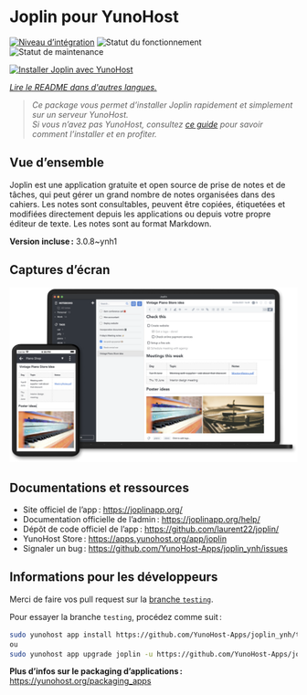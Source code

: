 <!--
Nota bene : ce README est automatiquement généré par <https://github.com/YunoHost/apps/tree/master/tools/readme_generator>
Il NE doit PAS être modifié à la main.
-->

# Joplin pour YunoHost

[![Niveau d’intégration](https://dash.yunohost.org/integration/joplin.svg)](https://dash.yunohost.org/appci/app/joplin) ![Statut du fonctionnement](https://ci-apps.yunohost.org/ci/badges/joplin.status.svg) ![Statut de maintenance](https://ci-apps.yunohost.org/ci/badges/joplin.maintain.svg)

[![Installer Joplin avec YunoHost](https://install-app.yunohost.org/install-with-yunohost.svg)](https://install-app.yunohost.org/?app=joplin)

*[Lire le README dans d'autres langues.](./ALL_README.md)*

> *Ce package vous permet d’installer Joplin rapidement et simplement sur un serveur YunoHost.*  
> *Si vous n’avez pas YunoHost, consultez [ce guide](https://yunohost.org/install) pour savoir comment l’installer et en profiter.*

## Vue d’ensemble

Joplin est une application gratuite et open source de prise de notes et de tâches, qui peut gérer un grand nombre de notes organisées dans des cahiers. Les notes sont consultables, peuvent être copiées, étiquetées et modifiées directement depuis les applications ou depuis votre propre éditeur de texte. Les notes sont au format Markdown.

**Version incluse :** 3.0.8~ynh1

## Captures d’écran

![Capture d’écran de Joplin](./doc/screenshots/screenshot.png)

## Documentations et ressources

- Site officiel de l’app : <https://joplinapp.org/>
- Documentation officielle de l’admin : <https://joplinapp.org/help/>
- Dépôt de code officiel de l’app : <https://github.com/laurent22/joplin/>
- YunoHost Store : <https://apps.yunohost.org/app/joplin>
- Signaler un bug : <https://github.com/YunoHost-Apps/joplin_ynh/issues>

## Informations pour les développeurs

Merci de faire vos pull request sur la [branche `testing`](https://github.com/YunoHost-Apps/joplin_ynh/tree/testing).

Pour essayer la branche `testing`, procédez comme suit :

```bash
sudo yunohost app install https://github.com/YunoHost-Apps/joplin_ynh/tree/testing --debug
ou
sudo yunohost app upgrade joplin -u https://github.com/YunoHost-Apps/joplin_ynh/tree/testing --debug
```

**Plus d’infos sur le packaging d’applications :** <https://yunohost.org/packaging_apps>

